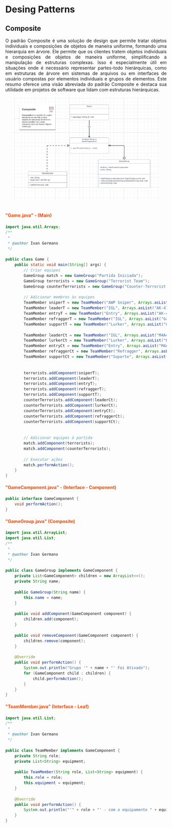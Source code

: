 # Desing Patterns

## Composite

<div style="text-align: justify;">
O padrão Composite é uma solução de design que permite tratar objetos individuais e composições de objetos de maneira uniforme, formando uma hierarquia em árvore. Ele permite que os clientes tratem objetos individuais e composições de objetos de maneira uniforme, simplificando a manipulação de estruturas complexas. Isso é especialmente útil em situações onde é necessário representar partes-todo hierárquicas, como em estruturas de árvore em sistemas de arquivos ou em interfaces de usuário compostas por elementos individuais e grupos de elementos. Este resumo oferece uma visão abreviada do padrão Composite e destaca sua utilidade em projetos de software que lidam com estruturas hierárquicas.
</div>

<br>

<div align="center">
    <img src="DCUML - Composite.PNG" style="max-width: 90%; height: auto;">
</div>

<br>

#### <span style="color: Orangered">"Game.java" - (Main)</span>
```java
import java.util.Arrays;
/**
 *
 * @author Ivan Germano
 */

public class Game {
    public static void main(String[] args) {
        // Criar equipes
        GameGroup match = new GameGroup("Partida Iniciada");
        GameGroup terrorists = new GameGroup("Terrorist Team");
        GameGroup counterTerrorists = new GameGroup("Counter-Terrorist Team");

        // Adicionar membros às equipes
        TeamMember sniperT = new TeamMember("AWP Sniper", Arrays.asList("AWP", "Glock", "Flashbang", "Smoke"));
        TeamMember leaderT = new TeamMember("IGL", Arrays.asList("AK-47", "Glock", "Smoke"));
        TeamMember entryT = new TeamMember("Entry", Arrays.asList("AK-47", "Deagle", "HE"));
        TeamMember refraggerT = new TeamMember("IGL", Arrays.asList("Galil", "Tec-9", "Smoke"));
        TeamMember supportT = new TeamMember("Lurker", Arrays.asList("CZ-29", "Molotov", "Flashbang"));
        
        TeamMember leaderCt = new TeamMember("IGL", Arrays.asList("M4A4-S", "USP-S", "Smoke"));
        TeamMember lurkerCt = new TeamMember("Lurker", Arrays.asList("P250"));
        TeamMember entryCt = new TeamMember("Entry", Arrays.asList("M4A4", "Deagle", "HE"));
        TeamMember refraggerCt = new TeamMember("Refragger", Arrays.asList("M4A4-S", "USP-S", "Flashbang"));
        TeamMember supportCt = new TeamMember("Suporte", Arrays.asList("MP9", "USP-S", "Flashbang", "Smoke", "HE", "Incendiary"));
        
        
        terrorists.addComponent(sniperT);
        terrorists.addComponent(leaderT);
        terrorists.addComponent(entryT);
        terrorists.addComponent(refraggerT);
        terrorists.addComponent(supportT);
        counterTerrorists.addComponent(leaderCt);
        counterTerrorists.addComponent(lurkerCt);
        counterTerrorists.addComponent(entryCt);
        counterTerrorists.addComponent(refraggerCt);
        counterTerrorists.addComponent(supportCt);
        

        // Adicionar equipes à partida
        match.addComponent(terrorists);
        match.addComponent(counterTerrorists);

        // Executar ações
        match.performAction();
    }
}
```

#### <span style="color: Orangered">"GameComponent.java" - (Interface - Component)</span>
```java
public interface GameComponent {
    void performAction();
}
```

#### <span style="color: Orangered">"GameGroup.java" (Composite)</span>
```java
import java.util.ArrayList;
import java.util.List;
/**
 *
 * @author Ivan Germano
 */

public class GameGroup implements GameComponent {
    private List<GameComponent> children = new ArrayList<>();
    private String name;

    public GameGroup(String name) {
        this.name = name;
    }

    public void addComponent(GameComponent component) {
        children.add(component);
    }

    public void removeComponent(GameComponent component) {
        children.remove(component);
    }

    @Override
    public void performAction() {
        System.out.println("Grupo '" + name + "' Foi Ativado");
        for (GameComponent child : children) {
            child.performAction();
        }
    }
}
```

#### <span style="color: Orangered">"TeamMember.java" (Interface - Leaf)</span>
```java
import java.util.List;
/**
 *
 * @author Ivan Germano
 */

public class TeamMember implements GameComponent {
    private String role;
    private List<String> equipment;

    public TeamMember(String role, List<String> equipment) {
        this.role = role;
        this.equipment = equipment;
    }

    @Override
    public void performAction() {
        System.out.println("'" + role + "' - com o equipamento " + equipment.toString() + " está jogando");
    }
}
```